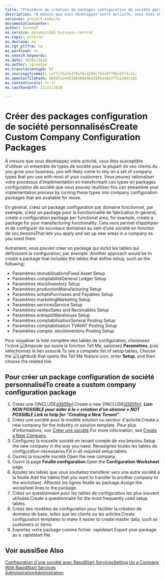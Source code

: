 ```yaml
---
title: "Procédure de création de packages configuration de société personnalisés | Microsoft Docs"
description: "À mesure que vous développez votre activité, vous êtes susceptible d'utiliser un ensemble de types de société pour la plupart de vos clients. Vous pouvez rationaliser votre processus d’implémentation en transformant ces types en packages configuration de société que vous pouvez réutiliser."
services: project-madeira
documentationcenter: 
author: SorenGP
ms.service: dynamics365-business-central
ms.topic: article
ms.devlang: na
ms.tgt_pltfrm: na
ms.workload: na
ms.search.keywords: 
ms.date: 10/01/2018
ms.author: sgroespe
ms.translationtype: HT
ms.sourcegitcommit: caf7cf5afe370af0c4294c794c0ff9bc8ff4c31c
ms.openlocfilehash: 868972e4d53d858834ba5985a3de3ffa1d4dcc6b
ms.contentlocale: fr-fr
ms.lasthandoff: 11/22/2018

---
```

# <a name="create-custom-company-configuration-packages"></a><span data-ttu-id="6e689-104">Créer des packages configuration de société personnalisés</span><span class="sxs-lookup"><span data-stu-id="6e689-104">Create Custom Company Configuration Packages</span></span>
<span data-ttu-id="6e689-105">À mesure que vous développez votre activité, vous êtes susceptible d'utiliser un ensemble de types de société pour la plupart de vos clients.</span><span class="sxs-lookup"><span data-stu-id="6e689-105">As you grow your business, you will likely come to rely on a set of company types that you use with most of your customers.</span></span> <span data-ttu-id="6e689-106">Vous pouvez rationaliser votre processus d’implémentation en transformant ces types en packages configuration de société que vous pouvez réutiliser.</span><span class="sxs-lookup"><span data-stu-id="6e689-106">You can streamline your implementation process by turning these types into company configuration packages that are available for reuse.</span></span>  

<span data-ttu-id="6e689-107">En général, créez un package configuration par domaine fonctionnel, par exemple, créez un package pour la fonctionnalité de fabrication.</span><span class="sxs-lookup"><span data-stu-id="6e689-107">In general, create a configuration package per functional area, for example, create a package for your manufacturing functionality.</span></span> <span data-ttu-id="6e689-108">Cela vous permet d’appliquer et de configurer de nouveaux domaines au sein d’une société en fonction de vos besoins</span><span class="sxs-lookup"><span data-stu-id="6e689-108">That lets you apply and set up new areas in a company as you need them</span></span>  

<span data-ttu-id="6e689-109">Autrement, vous pouvez créer un package qui inclut les tables qui définissent la configuration, par exemple :</span><span class="sxs-lookup"><span data-stu-id="6e689-109">Another approach would be to create a package that includes the tables that define setup, such as the following:</span></span>  

-   <span data-ttu-id="6e689-110">Paramètres immobilisations</span><span class="sxs-lookup"><span data-stu-id="6e689-110">Fixed Asset Setup</span></span>  
-   <span data-ttu-id="6e689-111">Paramètres comptabilité</span><span class="sxs-lookup"><span data-stu-id="6e689-111">General Ledger Setup</span></span>  
-   <span data-ttu-id="6e689-112">Paramètres stock</span><span class="sxs-lookup"><span data-stu-id="6e689-112">Inventory Setup</span></span>  
-   <span data-ttu-id="6e689-113">Paramètres production</span><span class="sxs-lookup"><span data-stu-id="6e689-113">Manufacturing Setup</span></span>  
-   <span data-ttu-id="6e689-114">Paramètres achats</span><span class="sxs-lookup"><span data-stu-id="6e689-114">Purchases and Payables Setup</span></span>  
-   <span data-ttu-id="6e689-115">Paramètres marketing</span><span class="sxs-lookup"><span data-stu-id="6e689-115">Marketing Setup</span></span>  
-   <span data-ttu-id="6e689-116">Paramètres services</span><span class="sxs-lookup"><span data-stu-id="6e689-116">Service Setup</span></span>  
-   <span data-ttu-id="6e689-117">Paramètres ventes</span><span class="sxs-lookup"><span data-stu-id="6e689-117">Sales and Receivables Setup</span></span>  
-   <span data-ttu-id="6e689-118">Paramètres entrepôt</span><span class="sxs-lookup"><span data-stu-id="6e689-118">Warehouse Setup</span></span>  
-   <span data-ttu-id="6e689-119">Paramètres comptabilisation</span><span class="sxs-lookup"><span data-stu-id="6e689-119">General Posting Setup</span></span>  
-   <span data-ttu-id="6e689-120">Paramètres comptabilisation TVA</span><span class="sxs-lookup"><span data-stu-id="6e689-120">VAT Posting Setup</span></span>  
-   <span data-ttu-id="6e689-121">Paramètres compta. stock</span><span class="sxs-lookup"><span data-stu-id="6e689-121">Inventory Posting Setup</span></span>  

<span data-ttu-id="6e689-122">Pour visualiser la liste complète des tables de configuration, choisissez l'icône ![Ampoule qui ouvre la fonction Tell Me](media/ui-search/search_small.png "Dites-moi ce que vous voulez faire"), saisissez **Paramètres**, puis sélectionnez le lien associé.</span><span class="sxs-lookup"><span data-stu-id="6e689-122">To see a complete list of setup tables, Choose the ![Lightbulb that opens the Tell Me feature](media/ui-search/search_small.png "Tell me what you want to do") icon, enter **Setup**, and then choose the related link.</span></span>  

## <a name="to-create-a-custom-company-configuration-package"></a><span data-ttu-id="6e689-123">Pour créer un package configuration de société personnalisé</span><span class="sxs-lookup"><span data-stu-id="6e689-123">To create a custom company configuration package</span></span>  
1.  <span data-ttu-id="6e689-124">Créez une [!INCLUDE[d365fin](includes/d365fin_md.md)].</span><span class="sxs-lookup"><span data-stu-id="6e689-124">Create a new [!INCLUDE[d365fin](includes/d365fin_md.md)].</span></span> <span data-ttu-id="6e689-125">***Lien NON POSSIBLE pour aider à la « création d'un abonné »***.</span><span class="sxs-lookup"><span data-stu-id="6e689-125">***NOT POSSIBLE Link to help for "Creating a New Tenant"***.</span></span>   
2.  <span data-ttu-id="6e689-126">Créez une société pour le modèle solution ou secteur d'activité.</span><span class="sxs-lookup"><span data-stu-id="6e689-126">Create a new company for the industry or solution template.</span></span> <span data-ttu-id="6e689-127">Pour plus d’informations, voir [Créer une société](admin-how-to-create-a-new-company.md).</span><span class="sxs-lookup"><span data-stu-id="6e689-127">For more information, see [Create a New Company](admin-how-to-create-a-new-company.md).</span></span>  
3.  <span data-ttu-id="6e689-128">Configurez la nouvelle société en tenant compte de vos besoins.</span><span class="sxs-lookup"><span data-stu-id="6e689-128">Setup the new company in the way you need.</span></span> <span data-ttu-id="6e689-129">Renseignez toutes les tables de configuration nécessaires.</span><span class="sxs-lookup"><span data-stu-id="6e689-129">Fill in all required setup tables.</span></span>  
4.  <span data-ttu-id="6e689-130">Ouvrez la nouvelle société.</span><span class="sxs-lookup"><span data-stu-id="6e689-130">Open the new company.</span></span>
5. <span data-ttu-id="6e689-131">Ouvrir la page **Feuille configuration**.</span><span class="sxs-lookup"><span data-stu-id="6e689-131">Open the **Configuration Worksheet** page.</span></span>  
6.  <span data-ttu-id="6e689-132">Ajoutez les tables que vous souhaitez transférer vers une autre société à la feuille.</span><span class="sxs-lookup"><span data-stu-id="6e689-132">Add the tables that you want to transfer to another company to the worksheet.</span></span> <span data-ttu-id="6e689-133">Affectez les lignes feuille au package.</span><span class="sxs-lookup"><span data-stu-id="6e689-133">Assign the worksheet lines to the package.</span></span>  
7.  <span data-ttu-id="6e689-134">Créez un questionnaire pour les tables de configuration les plus souvent utilisées.</span><span class="sxs-lookup"><span data-stu-id="6e689-134">Create a questionnaire for the most frequently used setup tables.</span></span>  
8.  <span data-ttu-id="6e689-135">Créez des modèles de configuration pour faciliter la création de données de base, telles que les clients ou les articles.</span><span class="sxs-lookup"><span data-stu-id="6e689-135">Create configuration templates to make it easier to create master data, such as customers or items.</span></span>  
9.  <span data-ttu-id="6e689-136">Exportez votre package comme fichier .rapidstart.</span><span class="sxs-lookup"><span data-stu-id="6e689-136">Export your package as a .rapidstart file.</span></span>  

## <a name="see-also"></a><span data-ttu-id="6e689-137">Voir aussi</span><span class="sxs-lookup"><span data-stu-id="6e689-137">See Also</span></span>  
[<span data-ttu-id="6e689-138">Configuration d'une société avec RapidStart Services</span><span class="sxs-lookup"><span data-stu-id="6e689-138">Setting Up a Company With RapidStart Services</span></span>](admin-set-up-a-company-with-rapidstart.md)  
[<span data-ttu-id="6e689-139">Administration</span><span class="sxs-lookup"><span data-stu-id="6e689-139">Administration</span></span>](admin-setup-and-administration.md)

